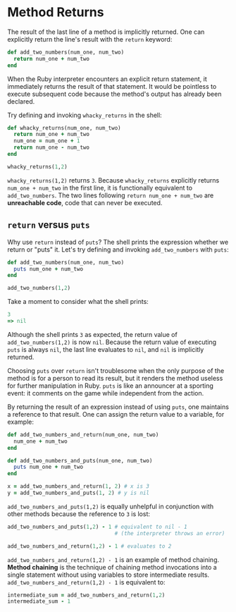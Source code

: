 # Method Returns

The result of the last line of a method is implicitly returned. One can
explicitly return the line's result with the `return` keyword:

```ruby
def add_two_numbers(num_one, num_two)
  return num_one + num_two
end
```

When the Ruby interpreter encounters an explicit return statement, it
immediately returns the result of that statement. It would be pointless to
execute subsequent code because the method's output has already been declared.

Try defining and invoking `whacky_returns` in the shell:

```ruby
def whacky_returns(num_one, num_two)
  return num_one + num_two
  num_one = num_one + 1
  return num_one - num_two
end

whacky_returns(1,2)
```

`whacky_returns(1,2)` returns `3`. Because `whacky_returns` explicitly returns
`num_one + num_two` in the first line, it is functionally equivalent to
`add_two_numbers`. The two lines following `return num_one + num_two` are
**unreachable code**, code that can never be executed.


## `return` versus `puts`

Why use `return` instead of `puts`? The shell prints the expression whether we
return or "puts" it. Let's try defining and invoking `add_two_numbers` with
`puts`:

```ruby
def add_two_numbers(num_one, num_two)
  puts num_one + num_two
end

add_two_numbers(1,2)
```

Take a moment to consider what the shell prints:

```ruby
3
=> nil
```

Although the shell prints `3` as expected, the return value of
`add_two_numbers(1,2)` is now `nil`. Because the return value of executing
`puts` is always `nil`, the last line evaluates to `nil`, and `nil` is
implicitly returned.

Choosing `puts` over `return` isn't troublesome when the only purpose of the
method is for a person to read its result, but it renders the method useless for
further manipulation in Ruby. `puts` is like an announcer at a sporting event:
it comments on the game while independent from the action.

By returning the result of an expression instead of using `puts`, one maintains
a reference to that result. One can assign the return value to a variable, for
example:

```ruby
def add_two_numbers_and_return(num_one, num_two)
  num_one + num_two
end

def add_two_numbers_and_puts(num_one, num_two)
  puts num_one + num_two
end

x = add_two_numbers_and_return(1, 2) # x is 3
y = add_two_numbers_and_puts(1, 2) # y is nil
```

`add_two_numbers_and_puts(1,2)` is equally unhelpful in conjunction with other
methods because the reference to `3` is lost:

```ruby
add_two_numbers_and_puts(1,2) - 1 # equivalent to nil - 1
                                  # (the interpreter throws an error)

add_two_numbers_and_return(1,2) - 1 # evaluates to 2
```

`add_two_numbers_and_return(1,2) - 1` is an example of method chaining. **Method
chaining** is the technique of chaining method invocations into a single
statement without using variables to store intermediate results.
`add_two_numbers_and_return(1,2) - 1` is equivalent to:

```ruby
intermediate_sum = add_two_numbers_and_return(1,2)
intermediate_sum - 1
```
